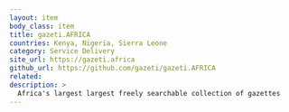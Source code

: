 ```yaml
---
layout: item
body_class: item
title: gazeti.AFRICA
countries: Kenya, Nigeria, Sierra Leone
category: Service Delivery
site_url: https://gazeti.africa
github_url: https://github.com/gazeti/gazeti.AFRICA
related: 
description: >
  Africa's largest largest freely searchable collection of gazettes
---
```

